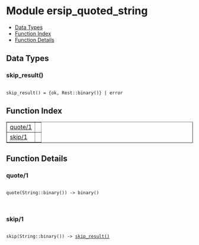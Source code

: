 

# Module ersip_quoted_string #
* [Data Types](#types)
* [Function Index](#index)
* [Function Details](#functions)

<a name="types"></a>

## Data Types ##




### <a name="type-skip_result">skip_result()</a> ###


<pre><code>
skip_result() = {ok, Rest::binary()} | error
</code></pre>

<a name="index"></a>

## Function Index ##


<table width="100%" border="1" cellspacing="0" cellpadding="2" summary="function index"><tr><td valign="top"><a href="#quote-1">quote/1</a></td><td></td></tr><tr><td valign="top"><a href="#skip-1">skip/1</a></td><td></td></tr></table>


<a name="functions"></a>

## Function Details ##

<a name="quote-1"></a>

### quote/1 ###

<pre><code>
quote(String::binary()) -&gt; binary()
</code></pre>
<br />

<a name="skip-1"></a>

### skip/1 ###

<pre><code>
skip(String::binary()) -&gt; <a href="#type-skip_result">skip_result()</a>
</code></pre>
<br />

